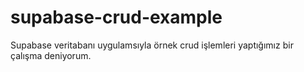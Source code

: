 # supabase-crud-example
 Supabase veritabanı uygulamsıyla örnek crud işlemleri yaptığımız bir çalışma deniyorum.

